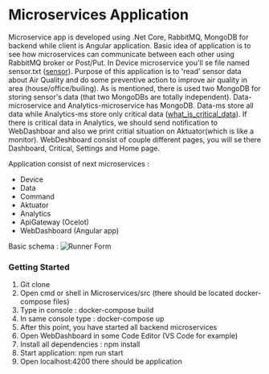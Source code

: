 # Microservices Application
Microservice app is developed using .Net Core, RabbitMQ, MongoDB for backend while client is Angular application. Basic idea of application is to see how microservices can communicate between each other using RabbitMQ broker or Post/Put. In Device microservice you'll se file named sensor.txt ([sensor](http://archive.ics.uci.edu/ml/datasets/Beijing+Multi-Site+Air-Quality+Data)). Purpose of this application is to 'read' sensor data about Air Quality and do some preventive action to improve air quality in area (house/office/builing). As is mentioned, there is used two MongoDB for storing sensor's data (that two MongoDBs are totally independent). Data-microservice and Analytics-microservice has MongoDB. Data-ms store all data while Analytics-ms store only critical data ([what_is_critical_data](https://w.ndtvimg.com/sites/3/2019/12/18122322/air_quality_index_standards_CPCB_650.jpg)). If there is critical data in Analytics, we should send notification to WebDashboar and also we print critial situation on Aktuator(which is like a monitor). WebDeshboard consist of couple different pages, you will se there Dashboard, Critical, Settings and Home page.

Application consist of next microservices :
* Device
* Data
* Command
* Aktuator
* Analytics
* ApiGateway (Ocelot)
* WebDashboard (Angular app)

Basic schema :
![Runner Form](https://i.postimg.cc/g0Jywctx/Service-Oriented-Architecture.png)
### Getting Started

1. Git clone
2. Open cmd or shell in Microservices/src (there should be located docker-compose files)
3. Type in console : docker-compose build 
4. In same console type : docker-compose up 
5. After this point, you have started all backend microservices
6. Open WebDashboard in some Code Editor (VS Code for example)
7. Install all dependencies : npm install 
8. Start application: npm run start
9. Open localhost:4200 there should be application
